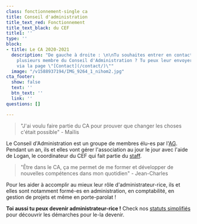 ```yaml
---
class: fonctionnement-single ca
title: Conseil d'administration
title_text_red: Fonctionnement
title_text_black: du CEF
title1: ''
type: ''
block:
- title: Le CA 2020-2021
  description: "De gauche à droite : \n\nTu souhaites entrer en contact avec un ou
    plusieurs membre du Conseil d'Administration ? Tu peux leur envoyer un message
    via la page \"[Contact](/contact/)\""
  image: "/v1588937194/IMG_9264_1_nihom2.jpg"
cta_footer:
  show: false
  text: ''
  btn_text: ''
  link: ''
questions: []

---
```

> "J'ai voulu faire partie du CA pour prouver que changer les choses c'était possible" - Maïlis

Le Conseil d'Administration est un groupe de membres élu-es par l'[AG](/fonctionnement/assemblee-generale/#content). Pendant un an, ils et elles vont gérer l'association au jour le jour avec l'aide de Logan, le coordinateur du CEF qui fait partie du [staff](/fonctionnement/staff-du-cef/#content).

> "Être dans le CA, ça me permet de me former et développer de nouvelles compétences dans mon quotidien" - Jean-Charles

Pour les aider à accomplir au mieux leur rôle d'administrateur-rice, ils et elles sont notamment formé-es en administration, en comptabilité, en gestion de projets et même en porte-parolat !

**Toi aussi tu peux devenir administrateur-rice !** Check nos [statuts simplifiés](https://res.cloudinary.com/cefasbl/image/upload/v1597139289/statuts-simplifies_vdef_wketkb.pdf) pour découvrir les démarches pour le-la devenir.